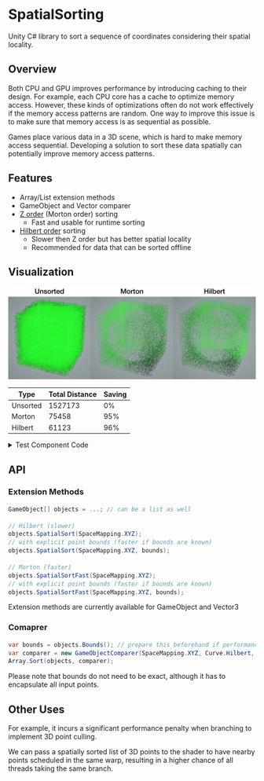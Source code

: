SpatialSorting
===

Unity C# library to sort a sequence of coordinates considering their spatial locality.

Overview
---
Both CPU and GPU improves performance by introducing caching to their design. For example, each CPU core has a cache to optimize memory access. However, these kinds of optimizations often do not work effectively if the memory access patterns are random. One way to improve this issue is to make sure that memory access is as sequential as possible.

Games place various data in a 3D scene, which is hard to make memory access sequential. Developing a solution to sort these data spatially can potentially improve memory access patterns.

Features
---
- Array/List extension methods
- GameObject and Vector comparer
- [Z order](https://en.wikipedia.org/wiki/Z-order_curve) (Morton order) sorting
    - Fast and usable for runtime sorting
- [Hilbert order](https://en.wikipedia.org/wiki/Hilbert_curve) sorting
    - Slower then Z order but has better spatial locality
    - Recommended for data that can be sorted offline

Visualization
---
![Comparison](https://raw.githubusercontent.com/aki-null/SpatialSorting/image/comparison.jpg)

| Type     | Total Distance | Saving |
| -------- | -------------- | ------ |
| Unsorted |        1527173 |     0% |
| Morton   |          75458 |    95% |
| Hilbert  |          61123 |    96% |

<details closed>
<summary>Test Component Code</summary>

```c#
using System.Collections.Generic;
// Odin Inspector is REALLY good. Buy it now if you are not using it.
using Sirenix.OdinInspector;
using SpatialSorting;
using UnityEngine;

public class PointOrdering : MonoBehaviour
{
  [SerializeField, HideInInspector] private List<Vector3> positions = new List<Vector3>();

  [SerializeField] private int count = 40000;

  [SerializeField] private BoxCollider range;

  [SerializeField] private float holeRadius;

  [Button]
  private void Hilbert(SpaceMapping mapping)
  {
    // Array extension method
    positions.SpatialSort(mapping);
  }

  [Button]
  private void Morton(SpaceMapping mapping)
  {
    // Array extension method
    positions.SpatialSortFast(mapping);
  }

  [Button]
  private void GeneratePoints()
  {
    positions = new List<Vector3>();
    var holeRadiusSqr = holeRadius * holeRadius;
    var boundsExtents = range.size / 2;
    var boundsCenter = range.center;
    for (var i = 0; i < count; ++i)
    {
      var pos = new Vector3(
        Random.Range(-boundsExtents.x, boundsExtents.x),
        Random.Range(-boundsExtents.y, boundsExtents.y),
        Random.Range(-boundsExtents.z, boundsExtents.z)) + boundsCenter;
      if (pos.sqrMagnitude < holeRadiusSqr) continue;
      positions.Add(pos);
    }
  }

  private void OnDrawGizmosSelected()
  {
    if (positions == null || positions.Count == 0) return;
    var prevPoint = transform.TransformPoint(positions[0]);
    for (var i = 1; i < positions.Count; ++i)
    {
      Gizmos.color = new Color(0, ((float) i - 1) / positions.Count, 0);
      var currentPoint = transform.TransformPoint(positions[i]);
      Gizmos.DrawLine(prevPoint, currentPoint);
      prevPoint = currentPoint;
    }
  }
}
```
</details>

API
---

### Extension Methods

```c#
GameObject[] objects = ...; // can be a list as well

// Hilbert (slower)
objects.SpatialSort(SpaceMapping.XYZ);
// with explicit point bounds (faster if bounds are known)
objects.SpatialSort(SpaceMapping.XYZ, bounds);

// Morton (faster)
objects.SpatialSortFast(SpaceMapping.XYZ);
// with explicit point bounds (faster if bounds are known)
objects.SpatialSortFast(SpaceMapping.XYZ, bounds);
```

Extension methods are currently available for GameObject and Vector3

### Comaprer

```c#
var bounds = objects.Bounds(); // prepare this beforehand if performance matters
var comparer = new GameObjectComparer(SpaceMapping.XYZ, Curve.Hilbert, bounds);
Array.Sort(objects, comparer);
```

Please note that bounds do not need to be exact, although it has to encapsulate all input points.

Other Uses
---

For example, it incurs a significant performance penalty when branching to implement 3D point culling.

We can pass a spatially sorted list of 3D points to the shader to have nearby points scheduled in the same warp, resulting in a higher chance of all threads taking the same branch.

